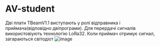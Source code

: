 # AV-student
Дві плати TBeamV1.1 виступають у ролі відправника і приймача(відповідно двіпрограми). Для перердачі сигналів використовіують технологію LoRa32. Коли приймач отримує сигнал, загараються світодіот
![image](https://github.com/kirbel/AV-student/assets/60318229/eb4dc994-3b6b-46f1-8d84-9ae785167f34)
